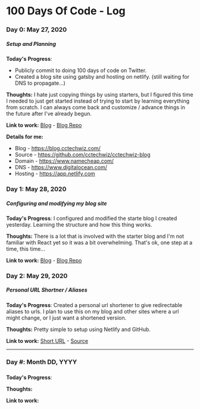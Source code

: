 # 100 Days Of Code - Log

### Day 0: May 27, 2020
##### Setup and Planning

**Today's Progress**:
* Publicly commit to doing 100 days of code on Twitter.
* Created a blog site using gatsby and hosting on netlify. (still waiting for DNS to propagate...)

**Thoughts:** I hate just copying things by using starters, but I figured this time I needed to just get started instead of trying to start by learning everything from scratch. I can always come back and customize / advance things in the future after I've already begun.

**Link to work:** [Blog](blog.cctechwiz.com) - [Blog Repo](https://github.com/cctechwiz/cctechwiz-blog)

**Details for me:**
* Blog - https://blog.cctechwiz.com/
* Source - https://github.com/cctechwiz/cctechwiz-blog
* Domain - https://www.namecheap.com/
* DNS - https://www.digitalocean.com/
* Hosting - https://app.netlify.com

### Day 1: May 28, 2020
##### Configuring and modifying my blog site

**Today's Progress**: I configured and modified the starte blog I created yesterday. Learning the structure and how this thing works.

**Thoughts:** There is a lot that is involved with the starter blog and I'm not familiar with React yet so it was a bit overwhelming. That's ok, one step at a time, this time...

**Link to work:** [Blog](blog.cctechwiz.com) - [Blog Repo](https://github.com/cctechwiz/cctechwiz-blog)

### Day 2: May 29, 2020
##### Personal URL Shortner / Aliases

**Today's Progress**: Created a personal url shortener to give redirectable aliases to urls. I plan to use this on my blog and other sites where a url might change, or I just want a shortened version.

**Thoughts:** Pretty simple to setup using Netlify and GitHub.

**Link to work:** [Short URL](cctw.link) - [Source](https://github.com/cctechwiz/netlify-url-shortener)

---

### Day #: Month DD, YYYY
##### 

**Today's Progress**: 

**Thoughts:** 

**Link to work:** 

